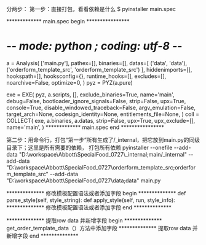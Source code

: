 分两步：
第一步：直接打包，看看依赖是什么
$ pyinstaller main.spec

************* main.spec begin ****************
# -*- mode: python ; coding: utf-8 -*-

a = Analysis(
    ['main.py'],
    pathex=[],
    binaries=[],
    datas=[
        ('data', 'data'),
        ('orderform_template_src', 'orderform_template_src')
    ],
    hiddenimports=[],
    hookspath=[],
    hooksconfig={},
    runtime_hooks=[],
    excludes=[],
    noarchive=False,
    optimize=0,
)
pyz = PYZ(a.pure)

exe = EXE(
    pyz,
    a.scripts,
    [],
    exclude_binaries=True,
    name='main',
    debug=False,
    bootloader_ignore_signals=False,
    strip=False,
    upx=True,
    console=True,
    disable_windowed_traceback=False,
    argv_emulation=False,
    target_arch=None,
    codesign_identity=None,
    entitlements_file=None,
)
coll = COLLECT(
    exe,
    a.binaries,
    a.datas,
    strip=False,
    upx=True,
    upx_exclude=[],
    name='main',
)
************* main.spec end ****************

第二步：用命令行，打包“第一步”所有生成了/_internal，把它放到main.py的同级目录下；这里是所有需要的依赖，
打包所有依赖
pyinstaller --onefile --add-data "D:\\workspace\\Abbott\\SpecialFood_0727\\_internal;main/_internal" --add-data "D:\\workspace\\Abbott\\SpecialFood_0727\\orderform_template_src;orderform_template_src" --add-data "D:\\workspace\\Abbott\\SpecialFood_0727\\data;data" main.py


************** 修改模板配置语法或者添加字段 begin **************
def parse_style(self, style_string):
def apply_style(self, run, style_info):
************** 修改模板配置语法或者添加字段 end **************


************** 提取row data 并新增字段 begin **************
get_order_template_data（）方法中添加字段
************** 提取row data 并新增字段 end **************


